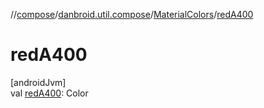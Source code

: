 //[compose](../../../index.md)/[danbroid.util.compose](../index.md)/[MaterialColors](index.md)/[redA400](red-a400.md)

# redA400

[androidJvm]\
val [redA400](red-a400.md): Color
